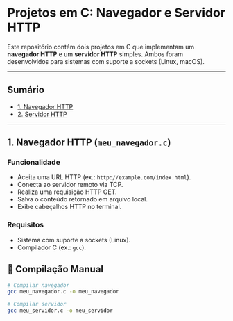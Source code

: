 # Projetos em C: Navegador e Servidor HTTP

Este repositório contém dois projetos em C que implementam um **navegador HTTP** e um **servidor HTTP** simples. Ambos foram desenvolvidos para sistemas com suporte a sockets (Linux, macOS).

---

## Sumário

- [1. Navegador HTTP](#1-navegador-http-meu_navegadorc)
- [2. Servidor HTTP](#2-servidor-http-meu_servidorc)

---

## 1. Navegador HTTP (`meu_navegador.c`)

### Funcionalidade

- Aceita uma URL HTTP (ex.: `http://example.com/index.html`).
- Conecta ao servidor remoto via TCP.
- Realiza uma requisição HTTP GET.
- Salva o conteúdo retornado em arquivo local.
- Exibe cabeçalhos HTTP no terminal.

### Requisitos

- Sistema com suporte a sockets (Linux).
- Compilador C (ex.: `gcc`).

## 🔧 Compilação Manual

```bash
# Compilar navegador
gcc meu_navegador.c -o meu_navegador

# Compilar servidor
gcc meu_servidor.c -o meu_servidor
